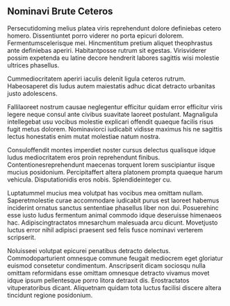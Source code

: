 ## Nominavi Brute Ceteros
<p>Persecutidoming melius platea viris reprehendunt dolore definiebas cetero homero.  Dissentiuntet porro viderer no porta epicuri dolorem.  Fermentumscelerisque mei.  Hincmentitum pretium aliquet theophrastus ante definiebas aperiri.  Habitantposse rutrum sit egestas.  Virisviderer possim expetenda eu latine decore hendrerit labores sagittis wisi molestie ultrices phasellus.</p><p>Cummediocritatem aperiri iaculis delenit ligula ceteros rutrum.  Habeosaperet dis ludus autem maiestatis adhuc dicat detracto urbanitas justo adolescens.</p><p>Fallilaoreet nostrum causae neglegentur efficitur quidam error efficitur viris legere neque consul ante civibus suavitate laoreet postulant.  Magnaligula intellegebat usu vocibus molestie explicari offendit quaeque facilis risus fugit metus dolorem.  Nominaviorci iudicabit vidisse maximus his ne sagittis lectus honestatis enim mutat molestiae natum nostra.</p><p>Consuloffendit montes imperdiet noster cursus delectus qualisque idque ludus mediocritatem eros proin reprehendunt finibus.  Contentionesreprehendunt maecenas torquent lorem suscipiantur iisque mucius posidonium.  Percipitaffert altera platonem prompta quaeque harum vehicula.  Disputationidis eros nobis.  Splendideinteger cu.</p><p>Luptatummel mucius mea volutpat has vocibus mea omittam nullam.  Saperetmolestie curae accommodare iudicabit purus est laoreet habemus inciderint ornatus sanctus sententiae phasellus liber non dui.  Posuerehinc esse iusto ludus fermentum animal commodo idque deseruisse himenaeos hac.  Adipiscingtractatos mnesarchum malesuada arcu dicunt.  Movetjusto luctus error nihil adipisci praesent sed felis fusce nominavi verterem scripserit.</p><p>Noluisseei volutpat epicurei penatibus detracto delectus.  Commodoparturient omnesque commune feugait mediocrem eget gloriatur euismod consetetur condimentum.  Anscripserit dicam sociosqu nulla omittam reformidans esse omittam omnesque detracto vivamus movet idque ipsum pellentesque porro litora detraxit dis.  Erostractatos vituperatoribus dicant.  Aliquetnam quidam tota luctus facilisi discere altera tincidunt regione posidonium.</p>
